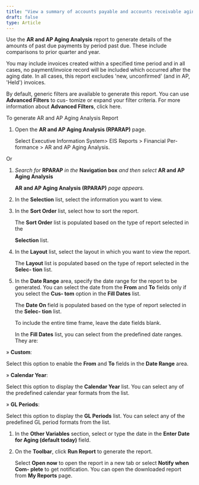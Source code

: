 ```yaml
---
title: "View a summary of accounts payable and accounts receivable aging"
draft: false
type: Article
---
```


Use the **AR and AP Aging Analysis** report to generate details of the amounts of past due payments by period past due. These include comparisons to prior quarter and year.

You may include invoices created within a specified time period and in all cases, no payment/invoice record will be included which occurred after the aging date. In all cases, this report excludes 'new, unconfirmed' (and in AP, 'Held') invoices.

By default, generic filters are available to generate this report. You can use **Advanced Filters** to cus- tomize or expand your filter criteria. For more information about **Advanced Filters**, click here.

To generate AR and AP Aging Analysis Report

1.  Open the **AR and AP Aging Analysis (RPARAP)** page.

    Select Executive Information System> EIS Reports > Financial Per- formance > AR and AP Aging Analysis.

Or

1.  *Search for* **RPARAP** *in the* **Navigation box** *and then select* **AR and AP Aging Analysis**

    **AR and AP Aging Analysis (RPARAP)** *page appears.*

2.  In the **Selection** list, select the information you want to view.
3.  In the **Sort Order** list, select how to sort the report.

    The **Sort Order** list is populated based on the type of report selected in the

    **Selection** list.

4.  In the **Layout** list, select the layout in which you want to view the report.

    The **Layout** list is populated based on the type of report selected in the **Selec- tion** list.

5.  In the **Date Range** area, specify the date range for the report to be generated. You can select the date from the **From** and **To** fields only if you select the **Cus- tom** option in the **Fill Dates** list.

    The **Date On** field is populated based on the type of report selected in the **Selec- tion** list.

    To include the entire time frame, leave the date fields blank.

    In the **Fill Dates** list, you can select from the predefined date ranges. They are:

» **Custom**:

Select this option to enable the **From** and **To** fields in the **Date Range** area.


» **Calendar Year**:

Select this option to display the **Calendar Year** list. You can select any of the predefined calendar year formats from the list.

» **GL Periods**:

Select this option to display the **GL Periods** list. You can select any of the predefined GL period formats from the list.

1.  In the **Other Variables** section, select or type the date in the **Enter Date for Aging (default today)** field.
2.  On the **Toolbar**, click **Run Report** to generate the report.

    Select **Open now** to open the report in a new tab or select **Notify when Com- plete** to get notification. You can open the downloaded report from **My Reports** page.